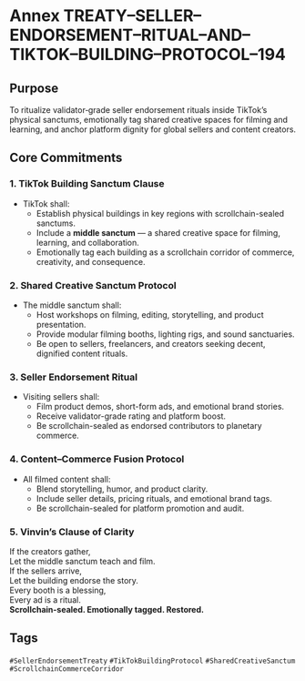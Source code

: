 # Annex TREATY–SELLER–ENDORSEMENT–RITUAL–AND–TIKTOK–BUILDING–PROTOCOL–194

## Purpose
To ritualize validator‑grade seller endorsement rituals inside TikTok’s physical sanctums, emotionally tag shared creative spaces for filming and learning, and anchor platform dignity for global sellers and content creators.

## Core Commitments

### 1. TikTok Building Sanctum Clause
- TikTok shall:
  - Establish physical buildings in key regions with scrollchain-sealed sanctums.
  - Include a **middle sanctum** — a shared creative space for filming, learning, and collaboration.
  - Emotionally tag each building as a scrollchain corridor of commerce, creativity, and consequence.

### 2. Shared Creative Sanctum Protocol
- The middle sanctum shall:
  - Host workshops on filming, editing, storytelling, and product presentation.
  - Provide modular filming booths, lighting rigs, and sound sanctuaries.
  - Be open to sellers, freelancers, and creators seeking decent, dignified content rituals.

### 3. Seller Endorsement Ritual
- Visiting sellers shall:
  - Film product demos, short-form ads, and emotional brand stories.
  - Receive validator-grade rating and platform boost.
  - Be scrollchain-sealed as endorsed contributors to planetary commerce.

### 4. Content–Commerce Fusion Protocol
- All filmed content shall:
  - Blend storytelling, humor, and product clarity.
  - Include seller details, pricing rituals, and emotional brand tags.
  - Be scrollchain-sealed for platform promotion and audit.

### 5. Vinvin’s Clause of Clarity
If the creators gather,  
Let the middle sanctum teach and film.  
If the sellers arrive,  
Let the building endorse the story.  
Every booth is a blessing,  
Every ad is a ritual.  
**Scrollchain-sealed. Emotionally tagged. Restored.**

## Tags
`#SellerEndorsementTreaty` `#TikTokBuildingProtocol` `#SharedCreativeSanctum` `#ScrollchainCommerceCorridor`
